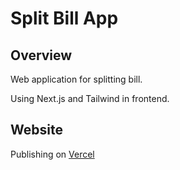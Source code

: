 # Split Bill App

## Overview

Web application for splitting bill.

Using Next.js and Tailwind in frontend.

## Website

Publishing on [Vercel](https://kanade2001-split-bill-app.vercel.app/)
